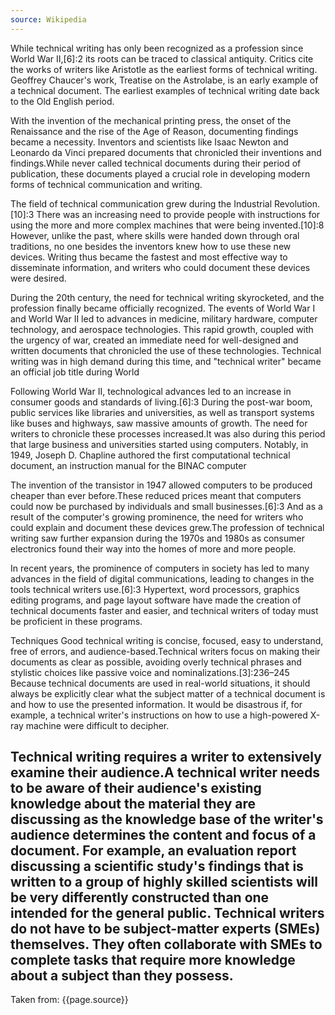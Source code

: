 ```yaml
---
source: Wikipedia
---
```

While technical writing has only been recognized as a profession since World War II,[6]:2 its roots can be traced to classical antiquity. Critics cite the works of writers like Aristotle as the earliest forms of technical writing. Geoffrey Chaucer's work, Treatise on the Astrolabe, is an early example of a technical document. The earliest examples of technical writing date back to the Old English period.

With the invention of the mechanical printing press, the onset of the Renaissance and the rise of the Age of Reason, documenting findings became a necessity. Inventors and scientists like Isaac Newton and Leonardo da Vinci prepared documents that chronicled their inventions and findings.While never called technical documents during their period of publication, these documents played a crucial role in developing modern forms of technical communication and writing.

The field of technical communication grew during the Industrial Revolution.[10]:3 There was an increasing need to provide people with instructions for using the more and more complex machines that were being invented.[10]:8 However, unlike the past, where skills were handed down through oral traditions, no one besides the inventors knew how to use these new devices. Writing thus became the fastest and most effective way to disseminate information, and writers who could document these devices were desired.

During the 20th century, the need for technical writing skyrocketed, and the profession finally became officially recognized. The events of World War I and World War II led to advances in medicine, military hardware, computer technology, and aerospace technologies. This rapid growth, coupled with the urgency of war, created an immediate need for well-designed and written documents that chronicled the use of these technologies. Technical writing was in high demand during this time, and "technical writer" became an official job title during World 

Following World War II, technological advances led to an increase in consumer goods and standards of living.[6]:3 During the post-war boom, public services like libraries and universities, as well as transport systems like buses and highways, saw massive amounts of growth. The need for writers to chronicle these processes increased.It was also during this period that large business and universities started using computers. Notably, in 1949, Joseph D. Chapline authored the first computational technical document, an instruction manual for the BINAC computer

The invention of the transistor in 1947 allowed computers to be produced cheaper than ever before.These reduced prices meant that computers could now be purchased by individuals and small businesses.[6]:3 And as a result of the computer's growing prominence, the need for writers who could explain and document these devices grew.The profession of technical writing saw further expansion during the 1970s and 1980s as consumer electronics found their way into the homes of more and more people.

In recent years, the prominence of computers in society has led to many advances in the field of digital communications, leading to changes in the tools technical writers use.[6]:3 Hypertext, word processors, graphics editing programs, and page layout software have made the creation of technical documents faster and easier, and technical writers of today must be proficient in these programs.

Techniques
Good technical writing is concise, focused, easy to understand, free of errors, and audience-based.Technical writers focus on making their documents as clear as possible, avoiding overly technical phrases and stylistic choices like passive voice and nominalizations.[3]:236–245 Because technical documents are used in real-world situations, it should always be explicitly clear what the subject matter of a technical document is and how to use the presented information. It would be disastrous if, for example, a technical writer's instructions on how to use a high-powered X-ray machine were difficult to decipher.

Technical writing requires a writer to extensively examine their audience.A technical writer needs to be aware of their audience's existing knowledge about the material they are discussing as the knowledge base of the writer's audience determines the content and focus of a document. For example, an evaluation report discussing a scientific study's findings that is written to a group of highly skilled scientists will be very differently constructed than one intended for the general public. Technical writers do not have to be subject-matter experts (SMEs) themselves. They often collaborate with SMEs to complete tasks that require more knowledge about a subject than they possess.
------
Taken from: {{page.source}}